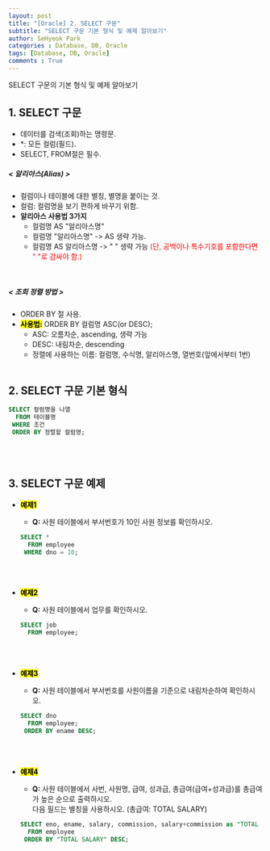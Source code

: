 ```yaml
---
layout: post
title: "[Oracle] 2. SELECT 구문"
subtitle: "SELECT 구문 기본 형식 및 예제 알아보기"
author: SeHyeok Park
categories : Database, DB, Oracle
tags: [Database, DB, Oracle]
comments : True
---
```

<div id='preview' class='display-none'>
SELECT 구문의 기본 형식 및 예제 알아보기
</div>

## 1. SELECT 구문
- 데이터를 검색(조회)하는 명령문.
- *: 모든 컬럼(필드).
- SELECT, FROM절은 필수.

##### < 알리아스(Alias) >
- 컬럼이나 테이블에 대한 별칭, 별명을 붙이는 것.
- 컬럼: 컬럼명을 보기 편하게 바꾸기 위함.
- **알리아스 사용법 3가지**
  - 컬럼명 AS "알리아스명"
  - 컬럼명 "알리아스명" -> AS 생략 가능.
  - 컬럼명 AS 알리아스명 -> \" \" 생략 가능 <span style="color:red">(단, 공백이나 특수기호를 포함한다면 \" \"로 감싸야 함.)</span>
<br>

##### < 조회 정렬 방법 >
- ORDER BY 절 사용.
- **<mark>사용법:</mark>** ORDER BY 컬럼명 ASC(or DESC);
  - ASC: 오름차순, ascending, 생략 가능
  - DESC: 내림차순, descending
  - 정렬에 사용하는 이름: 컬럼명, 수식명, 알리아스명, 열번호(앞에서부터 1번)
<br><br>

## 2. SELECT 구문 기본 형식
```sql
SELECT 컬럼명을 나열
  FROM 테이블명
 WHERE 조건
 ORDER BY 정렬할 컬럼명;
```
<br><br>

## 3. SELECT 구문 예제
- **<mark>예제1</mark>**
  - **Q:** 사원 테이블에서 부서번호가 10인 사원 정보를 확인하시오.
  ```sql
  SELECT * 
    FROM employee
   WHERE dno = 10;
  ```
  <br><br>

- **<mark>예제2</mark>**
  - **Q:** 사원 테이블에서 업무를 확인하시오.
  ```sql
  SELECT job 
    FROM employee;
  ```
  <br><br>

- **<mark>예제3</mark>**
  - **Q:** 사원 테이블에서 부서번호를 사원이름을 기준으로 내림차순하여 확인하시오.
  ```sql
  SELECT dno
    FROM employee;
   ORDER BY ename DESC;
  ```
  <br><br>

- **<mark>예제4</mark>**
  - **Q:** 사원 테이블에서 사번, 사원명, 급여, 성과급, 총급여(급여+성과급)를 총급여가 높은 순으로 출력하시오.<br>
  다음 필드는 별칭을 사용하시오. (총급여: TOTAL SALARY)
  ```sql
  SELECT eno, ename, salary, commission, salary+commission as "TOTAL SALARY"
    FROM employee 
   ORDER BY "TOTAL SALARY" DESC;
  ```
<br><br>